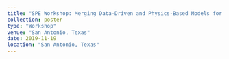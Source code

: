 ```yaml
---
title: "SPE Workshop: Merging Data-Driven and Physics-Based Models for Enhanced Reservoir Insights and Predictions"
collection: poster
type: "Workshop"
venue: "San Antonio, Texas"
date: 2019-11-19
location: "San Antonio, Texas"
---
```





